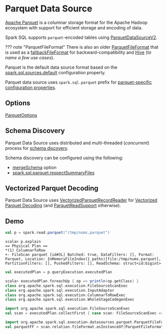 # Parquet Data Source

[Apache Parquet](http://parquet.apache.org/) is a columnar storage format for the Apache Hadoop ecosystem with support for efficient storage and encoding of data.

Spark SQL supports `parquet`-encoded tables using [ParquetDataSourceV2](ParquetDataSourceV2.md).

??? note "ParquetFileFormat"
    There is also an older [ParquetFileFormat](ParquetFileFormat.md) that is used as a [fallbackFileFormat](ParquetDataSourceV2.md#fallbackFileFormat) for backward-compatibility and [Hive](../../hive/HiveMetastoreCatalog.md#convert) (_to name a few use cases_).

Parquet is the default data source format based on the [spark.sql.sources.default](../../configuration-properties.md#spark.sql.sources.default) configuration property.

Parquet data source uses `spark.sql.parquet` prefix for [parquet-specific configuration properties](../../configuration-properties.md).

## Options

[ParquetOptions](ParquetOptions.md)

## Schema Discovery

Parquet Data Source uses distributed and multi-threaded (_concurrent_) process for [schema discovery](ParquetUtils.md#inferSchema).

Schema discovery can be configured using the following:

* [mergeSchema](ParquetOptions.md#mergeSchema) option
* [spark.sql.parquet.respectSummaryFiles](../../configuration-properties.md#spark.sql.parquet.respectSummaryFiles)

## Vectorized Parquet Decoding

Parquet Data Source uses [VectorizedParquetRecordReader](VectorizedParquetRecordReader.md) for [Vectorized Parquet Decoding](../../vectorized-decoding/index.md) (and [ParquetReadSupport](ParquetReadSupport.md) otherwise).

## Demo

```scala
val p = spark.read.parquet("/tmp/nums.parquet")
```

```text
scala> p.explain
== Physical Plan ==
*(1) ColumnarToRow
+- FileScan parquet [id#3L] Batched: true, DataFilters: [], Format: Parquet, Location: InMemoryFileIndex(1 paths)[file:/tmp/nums.parquet], PartitionFilters: [], PushedFilters: [], ReadSchema: struct<id:bigint>
```

```scala
val executedPlan = p.queryExecution.executedPlan
```

```scala
scala> executedPlan.foreachUp { op => println(op.getClass) }
class org.apache.spark.sql.execution.FileSourceScanExec
class org.apache.spark.sql.execution.InputAdapter
class org.apache.spark.sql.execution.ColumnarToRowExec
class org.apache.spark.sql.execution.WholeStageCodegenExec
```

```scala
import org.apache.spark.sql.execution.FileSourceScanExec
val scan = executedPlan.collectFirst { case scan: FileSourceScanExec => scan }.get

import org.apache.spark.sql.execution.datasources.parquet.ParquetFileFormat
val parquetFF = scan.relation.fileFormat.asInstanceOf[ParquetFileFormat]
```
